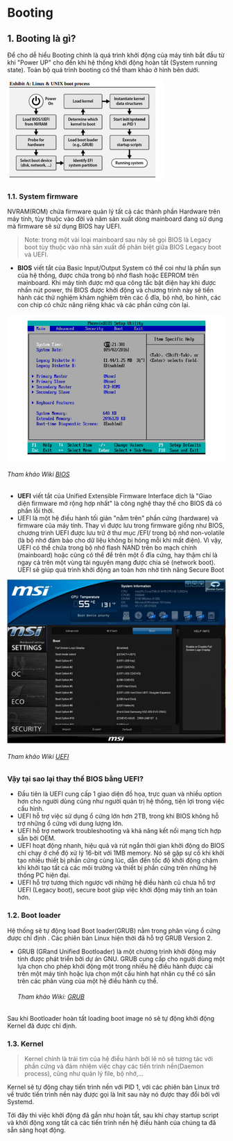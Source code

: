 # Booting

## 1. Booting là gì?

Để cho dễ hiểu Booting chính là quá trình khởi động của máy tính bắt đầu từ khi "Power UP" cho đến khi hệ thống khởi động hoàn tất (System running state). Toàn bộ quá trình booting có thể tham khảo ở hình bên dưới.

<img src="https://raw.githubusercontent.com/nyugennguyen/selfstudy/master/Linux-RoadtoLPI/Images/linux_bootprocess.png">

### 1.1. System firmware

NVRAM(ROM) chứa firmware quản lý tất cả các thành phần Hardware trên máy tính, tùy thuộc vào đời và năm sản xuất dòng mainboard đang sử dụng mà firmware sẽ sử dụng BIOS hay UEFI.
  > Note: trong một vài loại mainboard sau này sẽ gọi BIOS là Legacy boot tùy thuộc vào nhà sản xuất để phân biệt giữa BIOS Legacy boot và UEFI.

  - **BIOS** viết tắt của Basic Input/Output System có thể coi như là phần sụn của hệ thống, được chứa trong bộ nhớ flash hoặc EEPROM trên mainboard. Khi máy tính được mở qua công tắc bật điện hay khi được nhấn nút power, thì BIOS được khởi động và chương trình này sẽ tiến hành các thử nghiệm khám nghiệm trên các ổ đĩa, bộ nhớ, bo hình, các con chip có chức năng riêng khác và các phần cứng còn lại.
  
  <img src="https://raw.githubusercontent.com/nyugennguyen/selfstudy/master/Linux-RoadtoLPI/Images/bios.PNG">

  ###### Tham khảo Wiki [BIOS](src="https://vi.wikipedia.org/wiki/BIOS")

  - **UEFI** viết tắt của Unified Extensible Firmware Interface dịch là "Giao diện firmware mở rộng hợp nhất" là công nghệ thay thế cho BIOS đã có phần lỗi thời.
  - UEFI là một hệ điều hành tối giản "nằm trên" phần cứng (hardware) và firmware của máy tính. Thay vì được lưu trong firmware giống như BIOS, chương trình UEFI được lưu trữ ở thư mục /EFI/ trong bộ nhớ non-volatile (là bộ nhớ đảm bảo cho dữ liệu không bị hỏng mỗi khi mất điện). Vì vậy, UEFI có thể chứa trong bộ nhớ flash NAND trên bo mạch chính (mainboard) hoặc cũng có thể để trên một ổ đĩa cứng, hay thậm chí là ngay cả trên một vùng tài nguyên mạng được chia sẻ (network boot). UEFI sẽ giúp quá trình khởi động an toàn hơn nhờ tính năng Secure Boot

  <img src="https://raw.githubusercontent.com/nyugennguyen/selfstudy/master/Linux-RoadtoLPI/Images/UEFI.png">

  ###### Tham khảo Wiki [UEFI](src="https://vi.wikipedia.org/wiki/UEFI")

### Vậy tại sao lại thay thế BIOS bằng UEFI?
  - Đầu tiên là UEFI cung cấp 1 giao diện đồ họa, trực quan và nhiều option hơn cho người dùng cũng như người quản trị hệ thống, tiện lợi trong việc cấu hình.
  - UEFI hỗ trợ việc sử dụng ổ cứng lớn hơn 2TB, trong khi BIOS không hỗ trợ những ổ cứng với dung lượng lớn.
  - UEFI hỗ trợ network troubleshooting và khả năng kết nối mạng tích hợp sẵn bởi OEM.
  - UEFI hoạt động nhanh, hiệu quả và rút ngắn thời gian khởi động do BIOS chỉ chạy ở chế độ xử lý 16-bit với  1MB memory. Nó sẽ gặp sự cố khi khởi tạo nhiều thiết bị phần cứng cùng lúc, dẫn đến tốc độ khởi động chậm khi khởi tạo tất cả các môi trường và thiết bị phần cứng trên những hệ thống PC hiện đại.
  - UEFI hỗ trợ tương thích ngược với những hệ điều hành cũ chưa hỗ trợ UEFI (Legacy boot), secure boot giúp việc khởi động máy tính an toàn hơn.

### 1.2. Boot loader 
Hệ thống sẽ tự động load Boot loader(GRUB) nằm trong phân vùng ổ cứng được chỉ định . Các phiên bản Linux hiện thời đã hỗ trợ GRUB Version 2.
  
- GRUB (GRand Unified Bootloader) là một chương trình khởi động máy tính được phát triển bởi dự án GNU. GRUB cung cấp cho người dùng một lựa chọn cho phép khởi động một trong nhiều hệ điều hành được cài trên một máy tính hoặc lựa chọn một cấu hình hạt nhân cụ thể có sẵn trên các phân vùng của một hệ điều hành cụ thể.
  ###### Tham khảo Wiki: [GRUB](https://vi.wikipedia.org/wiki/GRUB)

Sau khi Bootloader hoàn tất loading boot image nó sẽ tự động khởi động Kernel đã được chỉ định.

### 1.3. Kernel
 > Kernel chính là trái tim của hệ điều hành bởi lẽ nó sẽ tương tác với phần cứng và đảm nhiệm việc chạy các tiến trình nền(Daemon process), cũng như quản lý file, bộ nhớ,...

Kernel sẽ tự động chạy tiến trình nền với PID 1, với các phiên bản Linux trở về trước tiến trình nền này được gọi là Init sau này nó được thay đổi bởi với Systemd.

Tới đây thì việc khởi động đã gần như hoàn tất, sau khi chạy startup script và khởi động xong tất cả các tiến trình nền hệ điều hành của chúng ta đã sẵn sàng hoạt động.



